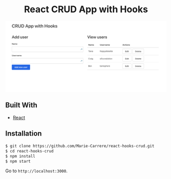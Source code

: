 <h1 align="center">React CRUD App with Hooks</h1>

<img src="./public/crud app.png" style="max-width:100%" align="center" alt="react-crud-app" />

## Built With
* [React](https://reactjs.org/)


## Installation

```
$ git clone https://github.com/Marie-Carrere/react-hooks-crud.git
$ cd react-hooks-crud
$ npm install
$ npm start
```

Go to `http://localhost:3000`.
